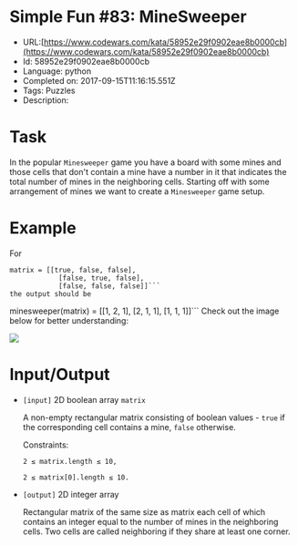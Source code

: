 # Simple Fun #83: MineSweeper

 - URL:[https://www.codewars.com/kata/58952e29f0902eae8b0000cb](https://www.codewars.com/kata/58952e29f0902eae8b0000cb)
 - Id: 58952e29f0902eae8b0000cb
 - Language: python
 - Completed on: 2017-09-15T11:16:15.551Z
 - Tags: Puzzles
 - Description:
# Task
 In the popular `Minesweeper` game you have a board with some mines and those cells that don't contain a mine have a number in it that indicates the total number of mines in the neighboring cells. Starting off with some arrangement of mines we want to create a `Minesweeper` game setup.

# Example

 For
```
matrix = [[true, false, false],
            [false, true, false],
            [false, false, false]]```
the output should be
```
minesweeper(matrix) = [[1, 2, 1],
                         [2, 1, 1],
                         [1, 1, 1]]```
Check out the image below for better understanding:

 ![](https://codefightsuserpics.s3.amazonaws.com/tasks/minesweeper/img/example.png?_tm=1474900981846)

# Input/Output


 - `[input]` 2D boolean array `matrix`

    A non-empty rectangular matrix consisting of boolean values - `true` if the corresponding cell contains a mine, `false` otherwise.

    Constraints:

    `2 ≤ matrix.length ≤ 10,`

    `2 ≤ matrix[0].length ≤ 10.`


 - `[output]` 2D integer array

    Rectangular matrix of the same size as matrix each cell of which contains an integer equal to the number of mines in the neighboring cells. Two cells are called neighboring if they share at least one corner.
